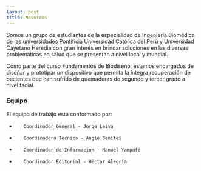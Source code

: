 ```yaml
---
layout: post
title: Nosotros
---
```

Somos un grupo de estudiantes de la especialidad de Ingeniería Biomédica de las universidades Pontificia Universidad Católica del Perú y Universidad Cayetano Heredia con gran interés en brindar soluciones en las diversas problemáticas en salud que se presentan a nivel local y mundial.
 
Como parte del curso Fundamentos de Biodiseño, estamos encargados de diseñar y prototipar un dispositivo que permita la íntegra recuperación de pacientes que han sufrido de quemaduras de segundo y tercer grado a nivel facial.

### Equipo

El equipo de trabajo está conformado por:
-        Coordinador General - Jorge Leiva
-        Coordinadora Técnica - Angie Benites
-        Coordinador de Información - Manuel Yampufé
-        Coordinador Editorial - Héctor Alegría


